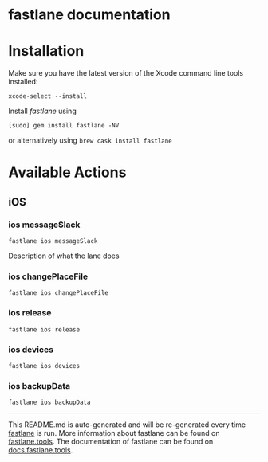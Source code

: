 fastlane documentation
================
# Installation

Make sure you have the latest version of the Xcode command line tools installed:

```
xcode-select --install
```

Install _fastlane_ using
```
[sudo] gem install fastlane -NV
```
or alternatively using `brew cask install fastlane`

# Available Actions
## iOS
### ios messageSlack
```
fastlane ios messageSlack
```
Description of what the lane does
### ios changePlaceFile
```
fastlane ios changePlaceFile
```

### ios release
```
fastlane ios release
```

### ios devices
```
fastlane ios devices
```

### ios backupData
```
fastlane ios backupData
```


----

This README.md is auto-generated and will be re-generated every time [fastlane](https://fastlane.tools) is run.
More information about fastlane can be found on [fastlane.tools](https://fastlane.tools).
The documentation of fastlane can be found on [docs.fastlane.tools](https://docs.fastlane.tools).
